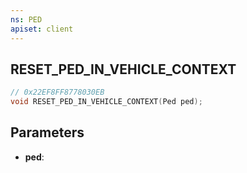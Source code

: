 ```yaml
---
ns: PED
apiset: client
---
```

## RESET_PED_IN_VEHICLE_CONTEXT

```c
// 0x22EF8FF8778030EB
void RESET_PED_IN_VEHICLE_CONTEXT(Ped ped);
```


## Parameters
* **ped**:



